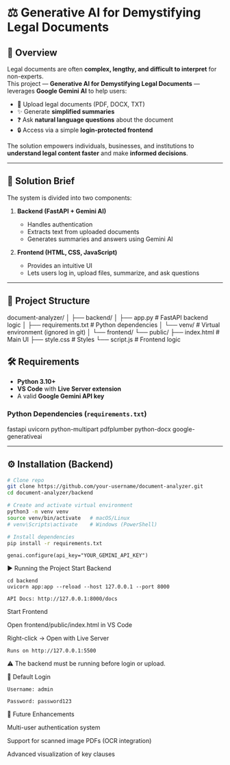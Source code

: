 # ⚖️ Generative AI for Demystifying Legal Documents

## 📖 Overview
Legal documents are often **complex, lengthy, and difficult to interpret** for non-experts.  
This project — **Generative AI for Demystifying Legal Documents** — leverages **Google Gemini AI** to help users:

- 📂 Upload legal documents (PDF, DOCX, TXT)  
- ✨ Generate **simplified summaries**  
- ❓ Ask **natural language questions** about the document  
- 🔒 Access via a simple **login-protected frontend**  

The solution empowers individuals, businesses, and institutions to **understand legal content faster** and make **informed decisions**.

---

## 🎯 Solution Brief
The system is divided into two components:

1. **Backend (FastAPI + Gemini AI)**  
   - Handles authentication  
   - Extracts text from uploaded documents  
   - Generates summaries and answers using Gemini AI  

2. **Frontend (HTML, CSS, JavaScript)**  
   - Provides an intuitive UI  
   - Lets users log in, upload files, summarize, and ask questions  

---

## 📂 Project Structure

document-analyzer/
│
├── backend/
│ ├── app.py # FastAPI backend logic
│ ├── requirements.txt # Python dependencies
│ └── venv/ # Virtual environment (ignored in git)
│
└── frontend/
└── public/
├── index.html # Main UI
├── style.css # Styles
└── script.js   # Frontend logic
## 🛠️ Requirements

- **Python 3.10+**  
- **VS Code** with **Live Server extension**  
- A valid **Google Gemini API key**  

### Python Dependencies (`requirements.txt`)
fastapi
uvicorn
python-multipart
pdfplumber
python-docx
google-generativeai


---

## ⚙️ Installation (Backend)

```bash
# Clone repo
git clone https://github.com/your-username/document-analyzer.git
cd document-analyzer/backend

# Create and activate virtual environment
python3 -m venv venv
source venv/bin/activate   # macOS/Linux
# venv\Scripts\activate    # Windows (PowerShell)

# Install dependencies
pip install -r requirements.txt
```
```
genai.configure(api_key="YOUR_GEMINI_API_KEY")
````
▶️ Running the Project
Start Backend
```
cd backend
uvicorn app:app --reload --host 127.0.0.1 --port 8000
````
```
API Docs: http://127.0.0.1:8000/docs
````
Start Frontend

Open frontend/public/index.html in VS Code

Right-click → Open with Live Server
```
Runs on http://127.0.0.1:5500
````
⚠️ The backend must be running before login or upload.

🔑 Default Login
````
Username: admin

Password: password123
````
🌟 Future Enhancements

Multi-user authentication system

Support for scanned image PDFs (OCR integration)

Advanced visualization of key clauses
